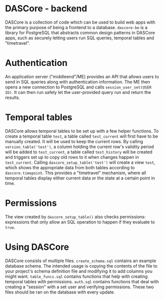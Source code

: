 # DASCore - backend

DASCore is a collection of code which can be used to build web apps with the
primary purpose of being a frontend to a database. `dascore-be` is a library
for PostgreSQL that abstracts common design patterns in DASCore apps, such as
securely letting users run SQL queries, temporal tables and "timetravel".

# Authentication

An application server ("middleend"/ME) provides an API that allows users to
send in SQL queries along with authentication information. The ME then opens a
new connection to PostgreSQL and calls `session_user_set(USER ID)`. It can then
run safely let the user-provided query run and return the results.

# Temporal tables

DASCore allows temporal tables to be set up with a few helper functions. To
create a temporal table `test`, a table called `test_current` will first have
to be manually created. It will be used to keep the current rows. By calling
`version_table('test')`, a column holding the current row's validity period
will be added to `test_current`, a table called `test_history` will be created
and triggers set up to copy old rows to it when changes happen in
`test_current`. Calling `dascore_setup_table('test')` will create a view
`test`, which shows the appropriate data from both tables according to
`dascore.timepoint`. This provides a "timetravel" mechanism, where all temporal
tables display either current data or the state at a certain point in time.

# Permissions

The view created by `dascore_setup_table()` also checks permissions:
expressions that only allow an SQL operation to happen if they evaluate to
`true`.

# Using DASCore

DASCore consists of multiple files. `create_schema.sql` contains an example
database schema. The intended usage is copying the contents of the file to your
project's schema definition file and modifying it to add columns you might
want. `table_funcs.sql` contains functions that help with creating temporal tables
with permissions. `auth.sql` contains functions that deal with creating a
"session" with a set user and verifying permissions. These two files should be
ran on the database with every update.

